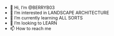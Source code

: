 - 👋 Hi, I’m @BERRYB03
- 👀 I’m interested in LANDSCAPE ARCHITECTURE
- 🌱 I’m currently learning ALL SORTS
- 💞️ I’m looking to LEARN 
- 📫 How to reach me

<!---
BERRYB03/BERRYB03 is a ✨ special ✨ repository because its `README.md` (this file) appears on your GitHub profile.
You can click the Preview link to take a look at your changes.
--->

